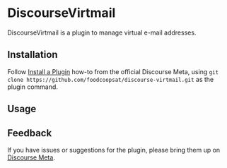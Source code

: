 # DiscourseVirtmail

DiscourseVirtmail is a plugin to manage virtual e-mail addresses.

## Installation

Follow [Install a Plugin](https://meta.discourse.org/t/install-a-plugin/19157)
how-to from the official Discourse Meta, using `git clone https://github.com/foodcoopsat/discourse-virtmail.git`
as the plugin command.

## Usage

## Feedback

If you have issues or suggestions for the plugin, please bring them up on
[Discourse Meta](https://meta.discourse.org).
